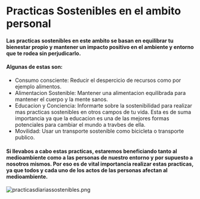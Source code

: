 # Practicas Sostenibles en el ambito personal

#### Las practicas sostenibles en este ambito se basan en equilibrar tu bienestar propio y mantener un impacto positivo en el ambiente y entorno que te rodea sin perjudicarlo. 

 #### Algunas de estas son: 


- Consumo consciente: Reducir el despercicio de recursos como por ejemplo alimentos.
- Alimentacion Sostenible: Mantener una alimentacion equilibrada para mantener el cuerpo y la mente sanos.
- Educacion y Conciencia: Informarte sobre la sostenibilidad para realizar mas practicas sostenibles en otros campos de tu vida. Esta es de suma importancia ya que la educacion es una de las mejores formas potenciales para cambiar el mundo a travbes de ella.
- Movilidad: Usar un transporte sostenible como bicicleta o transporte publico.

#### Si llevabos a cabo estas practicas, estaremos beneficiando tanto al medioambiente como a las personas de nuestro entorno y por supuesto a nosotros mismos. Por eso es de vital importancia realizar estas practicas, ya que todos y cada uno de los actos de las personas afectan al medioambiente.

![practicasdiariassostenibles.png](https://github.com/anxowo/Sostenibilidad-en-el-desempeno-profesional-y-personal./blob/main/img/sostenmibilidaddiaria.jpg?raw=true)

